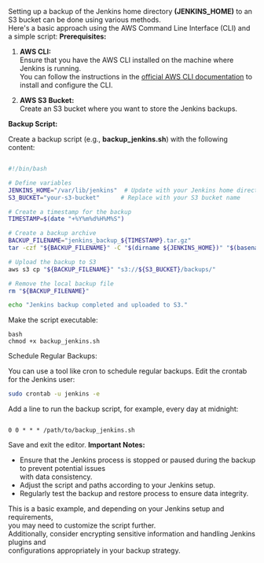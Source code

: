 Setting up a backup of the Jenkins home directory **(JENKINS_HOME)** to an S3 bucket can be done  using various methods.  
Here's a basic approach using the AWS Command Line Interface (CLI) and a simple script:
__Prerequisites:__  

1. __AWS CLI:__  
Ensure that you have the AWS CLI installed on the machine where Jenkins is running.  
You can follow the instructions in the [official AWS CLI documentation](https://docs.aws.amazon.com/cli/latest/userguide/cli-configure-files.html) to install and configure the CLI.

2. __AWS S3 Bucket:__  
Create an S3 bucket where you want to store the Jenkins backups.

__Backup Script:__  

Create a backup script (e.g., **backup_jenkins.sh**) with the following content:

```bash

#!/bin/bash

# Define variables
JENKINS_HOME="/var/lib/jenkins"  # Update with your Jenkins home directory path
S3_BUCKET="your-s3-bucket"      # Replace with your S3 bucket name

# Create a timestamp for the backup
TIMESTAMP=$(date "+%Y%m%d%H%M%S")

# Create a backup archive
BACKUP_FILENAME="jenkins_backup_${TIMESTAMP}.tar.gz"
tar -czf "${BACKUP_FILENAME}" -C "$(dirname ${JENKINS_HOME})" "$(basename ${JENKINS_HOME})"

# Upload the backup to S3
aws s3 cp "${BACKUP_FILENAME}" "s3://${S3_BUCKET}/backups/"

# Remove the local backup file
rm "${BACKUP_FILENAME}"

echo "Jenkins backup completed and uploaded to S3."
```
Make the script executable:
```
bash
chmod +x backup_jenkins.sh
```
Schedule Regular Backups:

You can use a tool like cron to schedule regular backups. Edit the crontab for the Jenkins user:

```bash
sudo crontab -u jenkins -e
```
Add a line to run the backup script, for example, every day at midnight:

```plaintext

0 0 * * * /path/to/backup_jenkins.sh
```
Save and exit the editor.
__Important Notes:__

- Ensure that the Jenkins process is stopped or paused during the backup to prevent potential issues  
  with data consistency.
- Adjust the script and paths according to your Jenkins setup.
- Regularly test the backup and restore process to ensure data integrity.

This is a basic example, and depending on your Jenkins setup and requirements,  
you may need to customize the script further.  
Additionally, consider encrypting sensitive information and handling Jenkins plugins and  
configurations appropriately in your backup strategy.
